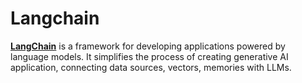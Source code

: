 # Langchain

[**LangChain**](https://www.langchain.com/) is a framework for developing applications powered by language models. It simplifies the process of creating generative AI application, connecting data sources, vectors, memories with LLMs.
